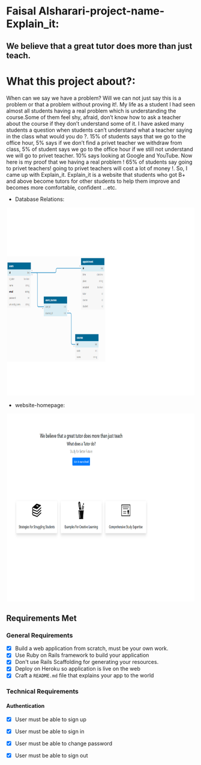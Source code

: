 # Faisal Alsharari-project-name- Explain_it:

## We believe that a great tutor does more than just teach.

# What this project about?:


When can we say we  have a problem? Will we can not just say this is a problem or that a problem without proving it!.
My life as a student  I had seen almost all students having a real problem which is understanding the course.Some of them feel shy, afraid, don’t know how to ask a teacher about the course if they don’t understand some of it. I have asked many students  a question  when students  can’t understand what a teacher saying in the class what would you do ?. 15% of students says that we go to the  office hour, 5% says if we don’t  find  a privet teacher we withdraw from class, 5% of student says we go to the office hour if we still not understand we will go to privet teacher. 10% says looking at Google and YouTube. Now here is my proof that we having a real problem !  65% of students say going to privet teachers! going to privet teachers will cost a lot of money !. So, I came up with Explain_it. Explain_it  is a website that students who got B+ and above become tutors for other students to help them improve and becomes more comfortable, confident …etc. 

 * Database Relations:
 <p align="center"><img src="./website-homepage/dbdiagram.png" width="500" height="500" ></p>

 * website-homepage:

 <p align="center"><img src="./website-homepage/home.png" width="500" height="500" ></p>

## Requirements Met

### General Requirements

- [x] Build a web application from scratch, must be your own work. 
- [x] Use Ruby on Rails framework to build your application 
- [x] Don't use Rails Scaffolding for generating your resources. 
- [x] Deploy on Heroku so application is live on the web 
- [x] Craft a `README.md` file that explains your app to the world 

### Technical Requirements

#### Authentication
- [x] User must be able to sign up 
- [x] User must be able to sign in 
- [x] User must be able to change password 
- [x] User must be able to sign out 




